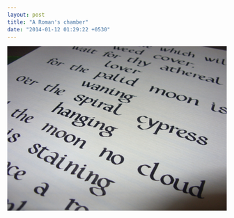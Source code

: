 ```yaml
---
layout: post
title: "A Roman's chamber"
date: "2014-01-12 01:29:22 +0530"
---
```


![A Roman's chamber](/img/Romans-chamber.jpg)

